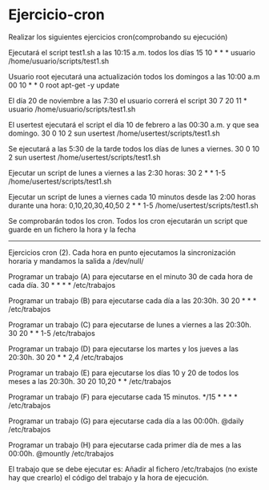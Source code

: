 # Ejercicio-cron

Realizar los siguientes ejercicios cron(comprobando su ejecución)


Ejecutará el script test1.sh a las 10:15 a.m. todos los días
15 10 * * * usuario /home/usuario/scripts/test1.sh

Usuario root ejecutará una actualización todos los domingos a las 10:00 a.m
00 10 * * 0 root apt-get -y update

El día 20 de noviembre a las 7:30 el usuario correrá el script
30 7 20 11 * usuario /home/usuario/scripts/test1.sh

El usertest ejecutará el script el día 10 de febrero a las 00:30 a.m. y que sea domingo.
30 0 10 2 sun usertest /home/usertest/scripts/test1.sh

Se ejecutará a las 5:30 de la tarde todos los días de lunes a viernes.
30 0 10 2 sun usertest /home/usertest/scripts/test1.sh

Ejecutar un script de lunes a viernes a las 2:30 horas:
30 2 * * 1-5 /home/usertest/scripts/test1.sh

Ejecutar un script de lunes a viernes cada 10 minutos desde las 2:00 horas durante una hora:
0,10,20,30,40,50 2 * * 1-5 /home/usertest/scripts/test1.sh

Se comprobarán todos los cron. Todos los cron ejecutarán un script que guarde en un fichero la hora y la fecha

--------------------------------------------------------------------------------------------------------------

Ejercicios cron (2).
Cada hora en punto ejecutamos la sincronización horaria y mandamos la salida a /dev/null/
 
Programar un trabajo (A) para ejecutarse en el minuto 30 de cada hora de cada día.
30 * * * * /etc/trabajos

Programar un trabajo (B) para ejecutarse cada día a las 20:30h.
30 20 * * * /etc/trabajos

Programar un trabajo (C) para ejecutarse de lunes a viernes a las 20:30h.
30 20 * * 1-5 /etc/trabajos 

Programar un trabajo (D) para ejecutarse los martes y los jueves a las 20:30h.
30 20 * * 2,4 /etc/trabajos

Programar un trabajo (E) para ejecutarse los días 10 y 20 de todos los meses a las 20:30h.
30 20 10,20 * * /etc/trabajos

Programar un trabajo (F) para ejecutarse cada 15 minutos.
*/15 * * * * /etc/trabajos

Programar un trabajo (G) para ejecutarse cada día a las 00:00h.
@daily /etc/trabajos

Programar un trabajo (H) para ejecutarse cada primer día de mes a las 00:00h.
@mountly /etc/trabajos

El trabajo que se debe ejecutar es:
Añadir al fichero /etc/trabajos (no existe hay que crearlo) el código del trabajo y la hora de ejecución.

